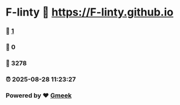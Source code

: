 # F-linty :link: https://F-linty.github.io 
### :page_facing_up: [1](https://F-linty.github.io/tag.html) 
### :speech_balloon: 0 
### :hibiscus: 3278 
### :alarm_clock: 2025-08-28 11:23:27 
### Powered by :heart: [Gmeek](https://github.com/Meekdai/Gmeek)
